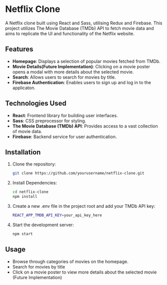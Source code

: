 # Netflix Clone

A Netflix clone built using React and Sass, utilising Redux and Firebase. This project utilizes The Movie Database (TMDb) API to fetch movie data and aims to replicate the UI and functionality of the Netflix website.

## Features

- **Homepage**: Displays a selection of popular movies fetched from TMDb.
- **Movie Details(Future Implementation)**: Clicking on a movie poster opens a modal with more details about the selected movie.
- **Search**: Allows users to search for movies by title.
- **Firebase Authentication**: Enables users to sign up and log in to the applicaton.

## Technologies Used

- **React**: Frontend library for building user interfaces.
- **Sass**: CSS preprocessor for styling.
- **The Movie Database (TMDb) API**: Provides access to a vast collection of movie data.
- **Firebase**: Backend service for user authentication.

## Installation

1. Clone the repository:

   ```bash
   git clone https://github.com/yourusername/netflix-clone.git

2. Install Dependencies:

   ```bash
   cd netflix-clone
   npm install

3. Create a new .env file in the project root and add your TMDb API key:

   ```bash
   REACT_APP_TMDB_API_KEY=your_api_key_here

4. Start the development server:

   ```bash
   npm start


## Usage

- Browse through categories of movies on the homepage.
- Search for movies by title
- Click on a movie poster to view more details about the selected movie (Future Implementation)


